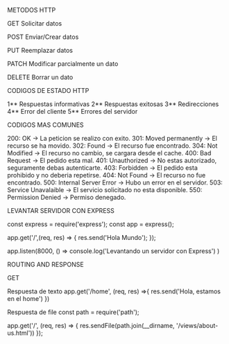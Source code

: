 METODOS HTTP

GET Solicitar datos

POST Enviar/Crear datos

PUT Reemplazar datos

PATCH Modificar parcialmente un dato

DELETE Borrar un dato


CODIGOS DE ESTADO HTTP

1** Respuestas informativas
2** Respuestas exitosas
3** Redirecciones
4** Error del cliente
5** Errores del servidor

CODIGOS MAS COMUNES

200: OK -> La peticion se realizo con exito.
301: Moved permanently -> El recurso se ha movido.
302: Found -> El recurso fue encontrado.
304: Not Modified -> El recurso no cambio, se cargara desde el cache.
400: Bad Request -> El pedido esta mal.
401: Unauthorized -> No estas autorizado, seguramente debas autenticarte.
403: Forbidden -> El pedido esta prohibido y no deberia repetirse.
404: Not Found -> El recurso no fue encontrado.
500: Internal Server Error -> Hubo un error en el servidor.
503: Service Unavalaible -> El servicio solicitado no esta disponible.
550: Permission Denied -> Permiso denegado.

LEVANTAR SERVIDOR CON EXPRESS

const express = require('express');
const app = express();

app.get('/',(req, res) => {
    res.send('Hola Mundo');
});

app.listen(8000, () =>
    console.log('Levantando un servidor con Express')
)

ROUTING AND RESPONSE

GET

Respuesta de texto
app.get('/home', (req, res) =>{
    res.send('Hola, estamos en el home')
})

Respuesta de file
const path = require('path');

app.get('/', (req, res) => {
    res.sendFile(path.join(__dirname, '/views/about-us.html'))
});